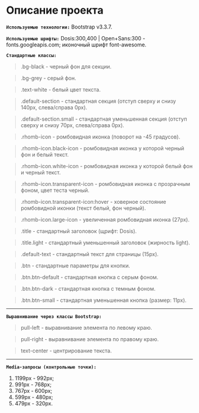# Описание проекта
**`Используемые технологии:`** Bootstrap v3.3.7.

**`Используемые шрифты:`** Dosis:300,400 | Open+Sans:300 - fonts.googleapis.com; иконочный шрифт font-awesome.

**`Стандартные классы:`** 
>.bg-black - черный фон для секции.

>.bg-grey - серый фон.

>.text-white - белый цвет текста.

>.default-section - стандартная секция (отступ сверху и снизу 140px, слева/справа 0px).

>.default-section.small - стандартная уменьшенная секция (отступ сверху и снизу 70px, слева/справа 0px).

>.rhomb-icon - ромбовидная иконка (поворот на -45 градусов).

>.rhomb-icon.black-icon - ромбовидная иконка у которой черный фон и белый текст.

>.rhomb-icon.white-icon - ромбовидная иконка у которой белый фон и черный текст.

>.rhomb-icon.transparent-icon - ромбовидная иконка с прозрачным фоном, цвет теста черный.

>.rhomb-icon.transparent-icon:hover - ховерное состояние ромбовидной иконки (текст белый, фон черный).

>.rhomb-icon.large-icon - увеличенная ромбовидная иконка (27px).

>.title - стандартный заголовок (щрифт: Dosis).

>.title.light - стандартный уменьшенный заголовок (жирность light).

>.default-text - стандартный текст для страницы (15px).

>.btn - стандартные параметры для кнопки.

>.btn.btn-default - стандартная кнопка с серым фоном.

>.btn.btn-dark - стандартная кнопка с темным фоном.

>.btn.btn-small - стандартная уменьшенная кнопка (размер: 11px).
----------------------------------------------------------------
**`Выравнивание через классы Bootstrap:`**
>pull-left - выравнивание элемента по левому краю.

>pull-right - выравнивание элемента по правому краю.

>text-center - центрирование текста.
----------------------------------------------------------------
**`Media-запросы (контрольные точки):`**
1. 1199px - 992px;
2. 991px - 768px;
3. 767px - 600px;
4. 599px - 480px;
5. 479px - 320px.